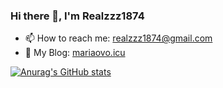 ### Hi there 👋, I'm Realzzz1874
- 📫 How to reach me: realzzz1874@gmail.com
- 🧐 My Blog: [mariaovo.icu](https://mariaovo.icu/)
<!--
**Realzzz1874/Realzzz1874** is a ✨ _special_ ✨ repository because its `README.md` (this file) appears on your GitHub profile.

Here are some ideas to get you started:

- 🔭 I’m currently working on ...
- 🌱 I’m currently learning ...
- 👯 I’m looking to collaborate on ...
- 🤔 I’m looking for help with ...
- 💬 Ask me about ...
- 📫 How to reach me: ...
- 😄 Pronouns: ...
- ⚡ Fun fact: ...
-->

[![Anurag's GitHub stats](https://github-readme-stats.vercel.app/api?username=Realzzz1874&count_private=true&show_icons=true&theme=vue-dark)](https://github.com/anuraghazra/github-readme-stats)
